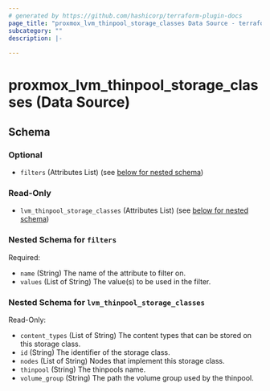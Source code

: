 ```yaml
---
# generated by https://github.com/hashicorp/terraform-plugin-docs
page_title: "proxmox_lvm_thinpool_storage_classes Data Source - terraform-provider-proxmox"
subcategory: ""
description: |-
  
---
```


# proxmox_lvm_thinpool_storage_classes (Data Source)





<!-- schema generated by tfplugindocs -->
## Schema

### Optional

- `filters` (Attributes List) (see [below for nested schema](#nestedatt--filters))

### Read-Only

- `lvm_thinpool_storage_classes` (Attributes List) (see [below for nested schema](#nestedatt--lvm_thinpool_storage_classes))

<a id="nestedatt--filters"></a>
### Nested Schema for `filters`

Required:

- `name` (String) The name of the attribute to filter on.
- `values` (List of String) The value(s) to be used in the filter.


<a id="nestedatt--lvm_thinpool_storage_classes"></a>
### Nested Schema for `lvm_thinpool_storage_classes`

Read-Only:

- `content_types` (List of String) The content types that can be stored on this storage class.
- `id` (String) The identifier of the storage class.
- `nodes` (List of String) Nodes that implement this storage class.
- `thinpool` (String) The thinpools name.
- `volume_group` (String) The path the volume group used by the thinpool.


